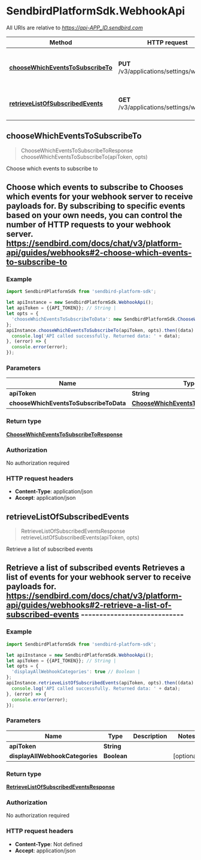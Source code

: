 # SendbirdPlatformSdk.WebhookApi

All URIs are relative to *https://api-APP_ID.sendbird.com*

Method | HTTP request | Description
------------- | ------------- | -------------
[**chooseWhichEventsToSubscribeTo**](WebhookApi.md#chooseWhichEventsToSubscribeTo) | **PUT** /v3/applications/settings/webhook | Choose which events to subscribe to
[**retrieveListOfSubscribedEvents**](WebhookApi.md#retrieveListOfSubscribedEvents) | **GET** /v3/applications/settings/webhook | Retrieve a list of subscribed events



## chooseWhichEventsToSubscribeTo

> ChooseWhichEventsToSubscribeToResponse chooseWhichEventsToSubscribeTo(apiToken, opts)

Choose which events to subscribe to

## Choose which events to subscribe to  Chooses which events for your webhook server to receive payloads for. By subscribing to specific events based on your own needs, you can control the number of HTTP requests to your webhook server.  https://sendbird.com/docs/chat/v3/platform-api/guides/webhooks#2-choose-which-events-to-subscribe-to

### Example

```javascript
import SendbirdPlatformSdk from 'sendbird-platform-sdk';

let apiInstance = new SendbirdPlatformSdk.WebhookApi();
let apiToken = {{API_TOKEN}}; // String | 
let opts = {
  'chooseWhichEventsToSubscribeToData': new SendbirdPlatformSdk.ChooseWhichEventsToSubscribeToData() // ChooseWhichEventsToSubscribeToData | 
};
apiInstance.chooseWhichEventsToSubscribeTo(apiToken, opts).then((data) => {
  console.log('API called successfully. Returned data: ' + data);
}, (error) => {
  console.error(error);
});

```

### Parameters


Name | Type | Description  | Notes
------------- | ------------- | ------------- | -------------
 **apiToken** | **String**|  | 
 **chooseWhichEventsToSubscribeToData** | [**ChooseWhichEventsToSubscribeToData**](ChooseWhichEventsToSubscribeToData.md)|  | [optional] 

### Return type

[**ChooseWhichEventsToSubscribeToResponse**](ChooseWhichEventsToSubscribeToResponse.md)

### Authorization

No authorization required

### HTTP request headers

- **Content-Type**: application/json
- **Accept**: application/json


## retrieveListOfSubscribedEvents

> RetrieveListOfSubscribedEventsResponse retrieveListOfSubscribedEvents(apiToken, opts)

Retrieve a list of subscribed events

## Retrieve a list of subscribed events  Retrieves a list of events for your webhook server to receive payloads for.  https://sendbird.com/docs/chat/v3/platform-api/guides/webhooks#2-retrieve-a-list-of-subscribed-events ----------------------------

### Example

```javascript
import SendbirdPlatformSdk from 'sendbird-platform-sdk';

let apiInstance = new SendbirdPlatformSdk.WebhookApi();
let apiToken = {{API_TOKEN}}; // String | 
let opts = {
  'displayAllWebhookCategories': true // Boolean | 
};
apiInstance.retrieveListOfSubscribedEvents(apiToken, opts).then((data) => {
  console.log('API called successfully. Returned data: ' + data);
}, (error) => {
  console.error(error);
});

```

### Parameters


Name | Type | Description  | Notes
------------- | ------------- | ------------- | -------------
 **apiToken** | **String**|  | 
 **displayAllWebhookCategories** | **Boolean**|  | [optional] 

### Return type

[**RetrieveListOfSubscribedEventsResponse**](RetrieveListOfSubscribedEventsResponse.md)

### Authorization

No authorization required

### HTTP request headers

- **Content-Type**: Not defined
- **Accept**: application/json

